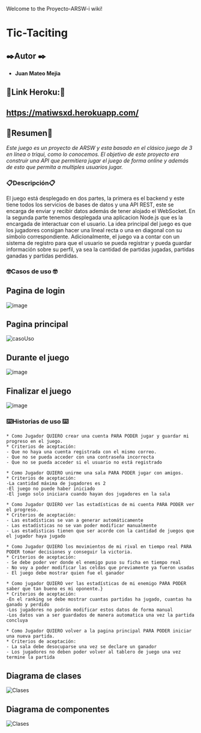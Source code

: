 Welcome to the Proyecto-ARSW-i wiki!

# Tic-Taciting
## ✒️Autor ✒️
* **Juan Mateo Mejia**
## 🚀Link Heroku:🚀
## https://matiwsxd.herokuapp.com/

## 🚀Resumen🚀

_Este juego es un proyecto de ARSW y esta basado en el clásico juego de 3 en línea o triqui, como lo conocemos. El objetivo de este proyecto era construir una API que permitiera jugar el juego de forma online y además de esto que permita a multiples usuarios jugar._

### 📋Descripción📋
El juego está desplegado en dos partes, la primera es el backend y este tiene todos los servicios de bases de datos y una API REST, este se encarga de enviar y recibir datos además de tener alojado el WebSocket. En la segunda parte tenemos desplegada una aplicacion Node.js que es la encargada de interactuar con el usuario.
La idea principal del juego es que los jugadores consigan hacer una lineal recta o una en diagonal con su símbolo correspondiente. Adicionalmente, el juego va a contar con un sistema de registro para que el usuario se pueda registrar y pueda guardar información sobre su perfil, ya sea la cantidad de partidas jugadas, partidas ganadas y partidas perdidas.


### 🤓Casos de uso 🤓
## Pagina de login
![image](https://user-images.githubusercontent.com/42101956/173468746-9a26b6d9-c93f-4c83-8ea7-16f9e2324ed0.png)

## Pagina principal
![casoUso](https://user-images.githubusercontent.com/42101956/180586666-256a18c4-dbfe-437e-9fa0-cddc7877a8dc.png)



## Durante el juego
![image](https://user-images.githubusercontent.com/42101956/173468988-8e75f372-9522-49b8-a7d1-312e9bee1d96.png)

## Finalizar el juego
![image](https://user-images.githubusercontent.com/42101956/173469129-390ef365-f4b0-4870-b8dd-2f8f982faa7a.png)

### ⌨️Historias de uso ⌨️

```
* Como Jugador QUIERO crear una cuenta PARA PODER jugar y guardar mi progreso en el juego.
* Criterios de aceptación: 
- Que no haya una cuenta registrada con el mismo correo.
- Que no se pueda acceder con una contraseña incorrecta
- Que no se pueda acceder si el usuario no está registrado

```
```
* Como Jugador QUIERO unirme una sala PARA PODER jugar con amigos.
* Criterios de aceptación: 
-La cantidad máxima de jugadores es 2
-El juego no puede haber iniciado
-El juego solo iniciara cuando hayan dos jugadores en la sala 

```
```
* Como Jugador QUIERO ver las estadísticas de mi cuenta PARA PODER ver el progreso.
* Criterios de aceptación: 
- Las estadísticas se van a generar automáticamente 
- Las estadísticas no se van poder modificar manualmente
- Las estadisticas tienen que ser acorde con la cantidad de juegos que el jugador haya jugado
```

```
* Como Jugador QUIERO los movimientos de mi rival en tiempo real PARA PODER tomar decisiones y conseguir la victoria.
* Criterios de aceptación: 
- Se debe poder ver donde el enemigo puso su ficha en tiempo real
- No voy a poder modificar las celdas que previamente ya fueron usadas
- El juego debe mostrar quien fue el ganador
```

```
* Como jugador QUIERO ver las estadísticas de mi enemigo PARA PODER saber que tan bueno es mi oponente.}
* Criterios de aceptación: 
-En el ranking se debe mostrar cuantas partidas ha jugado, cuantas ha ganado y perdido
-Los jugadores no podrán modificar estos datos de forma manual
-Los datos van a ser guardados de manera automatica una vez la partida concluya
```
```
* Como Jugador QUIERO volver a la pagina principal PARA PODER iniciar una nueva partida.
* Criterios de aceptación:
- La sala debe desocuparse una vez se declare un ganador
- Los jugadores no deben poder volver al tablero de juego una vez termine la partida
``` 

## Diagrama de clases
![Clases](https://user-images.githubusercontent.com/42101956/180586593-5a00a1bc-8cdf-4411-9003-57c5ece1ee9a.jpg)



## Diagrama de componentes

![Clases](https://user-images.githubusercontent.com/42101956/180586598-4908ba56-ef1e-4609-838f-de164f2750b8.jpg)

